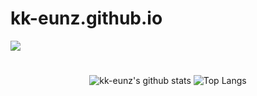 # kk-eunz.github.io
 <a href="https://hits.seeyoufarm.com"><img src="https://hits.seeyoufarm.com/api/count/incr/badge.svg?url=https%3A%2F%2Fgithub.com%2Fkk-eunz%2Fhit-counter&count_bg=%23403DC8&title_bg=%23555555&icon=github.svg&icon_color=%23E7E7E7&title=%EB%82%98%EC%9D%98+Git+%EC%A1%B0%ED%9A%8C%EC%88%98&edge_flat=false"/>
 </a> 
<div align="center">

  #
  ![kk-eunz's github stats](https://github-readme-stats.vercel.app/api?username=kk-eunz&show_icons=true&theme=nightowl)
  ![Top Langs](https://github-readme-stats.vercel.app/api/top-langs/?username=kk-eunz&layout=compact&theme=nightowl)
</div>
